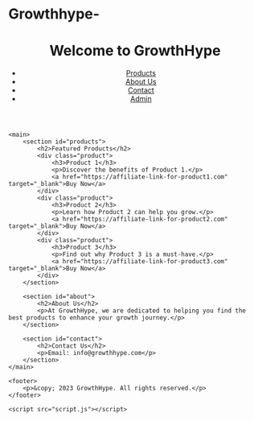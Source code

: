 # Growthhype-
<!DOCTYPE html>
<html lang="en">
<head>
    <meta charset="UTF-8">
    <meta name="viewport" content="width=device-width, initial-scale=1.0">
    <title>GrowthHype - Your Growth Partner</title>
    <link rel="stylesheet" href="styles.css">
</head>
<body>
    <header>
        <h1>Welcome to GrowthHype</h1>
        <nav>
            <ul>
                <li><a href="#products">Products</a></li>
                <li><a href="#about">About Us</a></li>
                <li><a href="#contact">Contact</a></li>
                <li><a href="admin.html">Admin</a></li>
            </ul>
        </nav>
    </header>

    <main>
        <section id="products">
            <h2>Featured Products</h2>
            <div class="product">
                <h3>Product 1</h3>
                <p>Discover the benefits of Product 1.</p>
                <a href="https://affiliate-link-for-product1.com" target="_blank">Buy Now</a>
            </div>
            <div class="product">
                <h3>Product 2</h3>
                <p>Learn how Product 2 can help you grow.</p>
                <a href="https://affiliate-link-for-product2.com" target="_blank">Buy Now</a>
            </div>
            <div class="product">
                <h3>Product 3</h3>
                <p>Find out why Product 3 is a must-have.</p>
                <a href="https://affiliate-link-for-product3.com" target="_blank">Buy Now</a>
            </div>
        </section>

        <section id="about">
            <h2>About Us</h2>
            <p>At GrowthHype, we are dedicated to helping you find the best products to enhance your growth journey.</p>
        </section>

        <section id="contact">
            <h2>Contact Us</h2>
            <p>Email: info@growthhype.com</p>
        </section>
    </main>

    <footer>
        <p>&copy; 2023 GrowthHype. All rights reserved.</p>
    </footer>

    <script src="script.js"></script>
</body>
</html>
